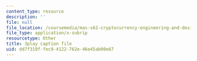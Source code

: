 ```yaml
---
content_type: resource
description: ''
file: null
file_location: /coursemedia/mas-s62-cryptocurrency-engineering-and-design-spring-2018/dd7f319ffec94122762e46e45ab00e67_wXWbdiOBW5w.srt
file_type: application/x-subrip
resourcetype: Other
title: 3play caption file
uid: dd7f319f-fec9-4122-762e-46e45ab00e67
---
```

